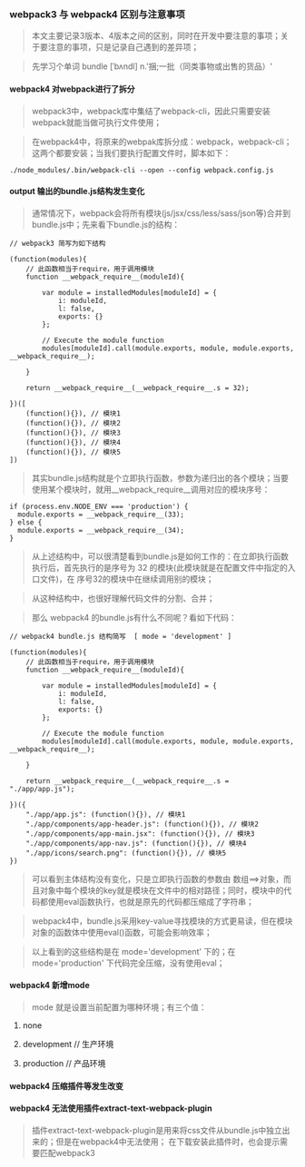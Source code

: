 ### webpack3 与 webpack4 区别与注意事项

> 本文主要记录3版本、4版本之间的区别，同时在开发中要注意的事项；关于要注意的事项，只是记录自己遇到的差异项；

> 先学习个单词 bundle [ˈbʌndl] n.'捆;一批（同类事物或出售的货品）'

#### webpack4 对webpack进行了拆分

> webpack3中，webpack库中集结了webpack-cli，因此只需要安装webpack就能当做可执行文件使用；

> 在webpack4中，将原来的webpak库拆分成：webpack，webpack-cli；这两个都要安装；当我们要执行配置文件时，脚本如下：

```
./node_modules/.bin/webpack-cli --open --config webpack.config.js
```


#### output 输出的bundle.js结构发生变化

> 通常情况下，webpack会将所有模块(js/jsx/css/less/sass/json等)合并到bundle.js中；先来看下bundle.js的结构：

```
// webpack3 简写为如下结构

(function(modules){
	// 此函数相当于require，用于调用模块
	function __webpack_require__(moduleId){

		var module = installedModules[moduleId] = {
			i: moduleId,
			l: false,
			exports: {}
		};

		// Execute the module function
		modules[moduleId].call(module.exports, module, module.exports, __webpack_require__);

	}

	return __webpack_require__(__webpack_require__.s = 32);

})([
	(function(){}), // 模块1
	(function(){}), // 模块2
	(function(){}), // 模块3
	(function(){}), // 模块4
	(function(){}), // 模块5
])
```
> 其实bundle.js结构就是个立即执行函数，参数为递归出的各个模块；当要使用某个模块时，就用__webpack_require__调用对应的模块序号：

```
if (process.env.NODE_ENV === 'production') {
  module.exports = __webpack_require__(33);
} else {
  module.exports = __webpack_require__(34);
}
```

> 从上述结构中，可以很清楚看到bundle.js是如何工作的：在立即执行函数执行后，首先执行的是序号为 32 的模块(此模块就是在配置文件中指定的入口文件)，在 序号32的模块中在继续调用别的模块；

> 从这种结构中，也很好理解代码文件的分割、合并；

> 那么 webpack4 的bundle.js有什么不同呢？看如下代码：

```
// webpack4 bundle.js 结构简写  [ mode = 'development' ]

(function(modules){
	// 此函数相当于require，用于调用模块
	function __webpack_require__(moduleId){

		var module = installedModules[moduleId] = {
			i: moduleId,
			l: false,
			exports: {}
		};

		// Execute the module function
		modules[moduleId].call(module.exports, module, module.exports, __webpack_require__);

	}

	return __webpack_require__(__webpack_require__.s = "./app/app.js");

})({
	"./app/app.js": (function(){}), // 模块1
	"./app/components/app-header.js": (function(){}), // 模块2
	"./app/components/app-main.jsx": (function(){}), // 模块3
	"./app/components/app-nav.js": (function(){}), // 模块4
	"./app/icons/search.png": (function(){}), // 模块5
})
```

> 可以看到主体结构没有变化，只是立即执行函数的参数由 数组==>对象，而且对象中每个模块的key就是模块在文件中的相对路径；同时，模块中的代码都使用eval函数执行，也就是原先的代码都压缩成了字符串；

> webpack4中，bundle.js采用key-value寻找模块的方式更易读，但在模块对象的函数体中使用eval()函数，可能会影响效率；

> 以上看到的这些结构是在 mode='development' 下的；在 mode='production' 下代码完全压缩，没有使用eval；


#### webpack4 新增mode

> mode 就是设置当前配置为哪种环境；有三个值：

1. none

2. development // 生产环境

3. production // 产品环境


#### webpack4 压缩插件等发生改变


#### webpack4 无法使用插件extract-text-webpack-plugin

> 插件extract-text-webpack-plugin是用来将css文件从bundle.js中独立出来的；但是在webpack4中无法使用；
> 在下载安装此插件时，也会提示需要匹配webpack3


























































































